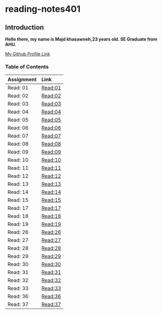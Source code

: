 # reading-notes401

## Introduction

**Hello there, my name is Majd khasawneh,23 years old. SE Graduate from AHU.**

[My Github Profile Link](https://github.com/majdkh97)

### Table of Contents

|        Assignment         |              Link              |
| :-------------------------| :----------------------------- |
|  Read: 01                 |  [Read:01](Assignment01.md)   |
|  Read: 02                 |  [Read:02](Assignment02.md)   |
|  Read: 03                 |  [Read:03](Assignment03.md)   |
|  Read: 04                 |  [Read:04](Assignment04.md)   |
|  Read: 05                 |  [Read:05](Assignment05.md)   |
|  Read: 06                 |  [Read:06](Assignment06.md)   |
|  Read: 07                 |  [Read:07](Assignment07.md)   |
|  Read: 08                 |  [Read:08](Assignment08.md)   |
|  Read: 09                 |  [Read:09](Assignment09.md)   |
|  Read: 10                 |  [Read:10](Assignment10.md)   |
|  Read: 11                 |  [Read:11](Assignment11.md)   |
|  Read: 12                 |  [Read:12](Assignment12.md)   |
|  Read: 13                 |  [Read:13](Assignment13.md)   |
|  Read: 14                 |  [Read:14](Assignment14.md)   |
|  Read: 15                 |  [Read:15](Assignment15.md)   |
|  Read: 17                 |  [Read:17](Assignment17.md)   |
|  Read: 18                 |  [Read:18](Assignment18.md)   |
|  Read: 19                 |  [Read:19](Assignment19.md)   |
|  Read: 26                 |  [Read:26](Assignment26.md)   |
|  Read: 27                 |  [Read:27](Assignment27.md)   |
|  Read: 28                 |  [Read:28](Assignment28.md)   |
|  Read: 29                 |  [Read:29](Assignment29.md)   |
|  Read: 30                 |  [Read:30](Assignment30.md)   |
|  Read: 31                 |  [Read:31](Assignment31.md)   |
|  Read: 32                 |  [Read:32](Assignment32.md)   |
|  Read: 33                 |  [Read:33](Assignment33.md)   |
|  Read: 36                 |  [Read:36](Assignment36.md)   |
|  Read: 37                 |  [Read:37](Assignment37.md)   |
